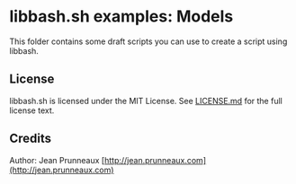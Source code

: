 # libbash.sh examples: Models

This folder contains some draft scripts you can use to create a script using libbash.

## License
libbash.sh is licensed under the MIT License. See [LICENSE.md](LICENSE.md) for the full license text.

## Credits
Author: Jean Prunneaux [http://jean.prunneaux.com](http://jean.prunneaux.com)
